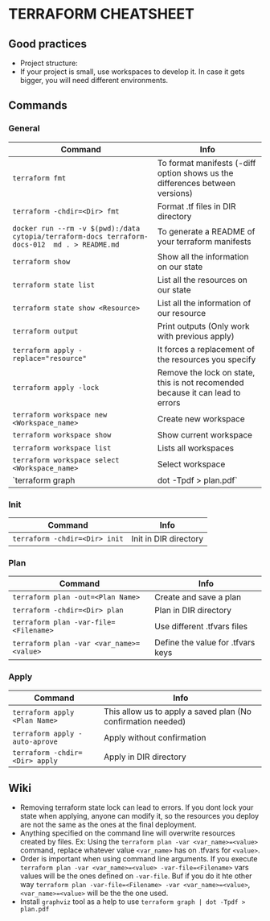 # TERRAFORM CHEATSHEET

## Good practices

- Project structure:
- If your project is small, use workspaces to develop it. In case it gets bigger, you will need different environments.

## Commands

### General

| Command | Info |
|---------|------|
| `terraform fmt` | To format manifests (-diff option shows us the differences between versions) |
| `terraform -chdir=<Dir> fmt` | Format .tf files in DIR directory |
| `docker run --rm -v $(pwd):/data cytopia/terraform-docs terraform-docs-012  md . > README.md` | To generate a README of your terraform manifests |
| `terraform show` | Show all the information on our state |
| `terraform state list` | List all the resources on our state |
| `terraform state show <Resource>` | List all the information of our resource |
| `terraform output`| Print outputs (Only work with previous apply) |
| `terraform apply -replace="resource"` | It forces a replacement of the resources you specify |
| `terraform apply -lock` | Remove the lock on state, this is not recomended because it can lead to errors |
| `terraform workspace new <Workspace_name>` | Create new workspace |
| `terraform workspace show` | Show current workspace |
| `terraform workspace list` | Lists all workspaces |
| `terraform workspace select <Workspace_name>` | Select workspace |
| `terraform graph | dot -Tpdf > plan.pdf` | Show terraform workflow on a graph |

### Init

| Command | Info |
|---------|------|
| `terraform -chdir=<Dir> init` | Init in DIR directory |

### Plan

| Command | Info |
|---------|------|
| `terraform plan -out=<Plan Name>` | Create and save a plan |
| `terraform -chdir=<Dir> plan` | Plan in DIR directory |
| `terraform plan -var-file=<Filename>` | Use different .tfvars files |
| `terraform plan -var <var_name>=<value>` | Define the value for .tfvars keys |

### Apply

| Command | Info |
|---------|------|
| `terraform apply <Plan Name>` | This allow us to apply a saved plan (No confirmation needed) |
| `terraform apply -auto-aprove` | Apply without confirmation |
| `terraform -chdir=<Dir> apply` | Apply in DIR directory |

## Wiki

- Removing terraform state lock can lead to errors. If you dont lock your state when applying, anyone can modify it, so the resources you deploy are not the same as the ones at the final deployment.
- Anything specified on the command line will overwrite resources created by files. Ex: Using the `terraform plan -var <var_name>=<value>` command, replace whatever value `<var_name>` has on .tfvars for `<value>`.
- Order is important when using command line arguments. If you execute `terraform plan -var <var_name>=<value> -var-file=<Filename>` vars values will be the ones defined on `-var-file`. Buf if you do it hte other way `terraform plan -var-file=<Filename> -var <var_name>=<value>`, `<var_name>=<value>` will be the the one used.
- Install `graphviz` tool as a help to use `terraform graph | dot -Tpdf > plan.pdf`
